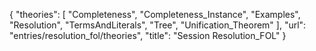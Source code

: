 {
    "theories": [
        "Completeness",
        "Completeness_Instance",
        "Examples",
        "Resolution",
        "TermsAndLiterals",
        "Tree",
        "Unification_Theorem"
    ],
    "url": "entries/resolution_fol/theories",
    "title": "Session Resolution_FOL"
}
